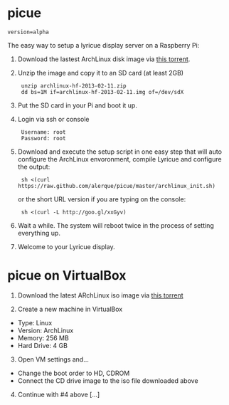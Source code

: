 picue
=====

	version=alpha

The easy way to setup a lyricue display server on a Raspberry Pi:

1. Download the lastest ArchLinux disk image via [this torrent](http://downloads.raspberrypi.org/images/archlinuxarm/archlinux-hf-2013-02-11/archlinux-hf-2013-02-11.zip.torrent).

2. Unzip the image and copy it to an SD card (at least 2GB)

        unzip archlinux-hf-2013-02-11.zip
        dd bs=1M if=archlinux-hf-2013-02-11.img of=/dev/sdX

3. Put the SD card in your Pi and boot it up.

4. Login via ssh or console

    	Username: root
		Password: root

4. Download and execute the setup script in one easy step that will auto configure the ArchLinux envoronment, compile Lyricue and configure the output:

        sh <(curl https://raw.github.com/alerque/picue/master/archlinux_init.sh)
	
	or the short URL version if you are typing on the console:

		sh <(curl -L http://goo.gl/xxGyv)

5. Wait a while. The system will reboot twice in the process of setting everything up.

6. Welcome to your Lyricue display.

picue on VirtualBox
=====

1. Download the latest ARchLinux iso image via [this torrent](https://www.archlinux.org/releng/releases/2013.04.01/torrent/)

2. Create a new machine in VirtualBox

  * Type: Linux
  * Version: ArchLinux
  * Memory: 256 MB
  * Hard Drive: 4 GB

3. Open VM settings and...

  * Change the boot order to HD, CDROM
  * Connect the CD drive image to the iso file downloaded above

4. Continue with #4 above […]
